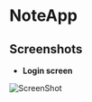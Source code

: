 # NoteApp

## Screenshots
* **Login screen**  

![ScreenShot](https://raw.github.com/DavidVallecios/NoteApp/master/screenshots/Grupo%203827.png)
